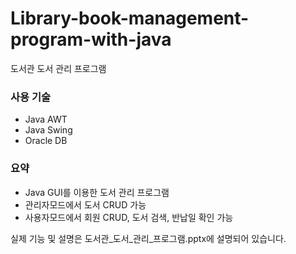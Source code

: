 # Library-book-management-program-with-java

도서관 도서 관리 프로그램

### 사용 기술
- Java AWT
- Java Swing
- Oracle DB

### 요약
- Java GUI를 이용한 도서 관리 프로그램
- 관리자모드에서 도서 CRUD 가능
- 사용자모드에서 회원 CRUD, 도서 검색, 반납일 확인 가능

실제 기능 및 설명은 도서관_도서_관리_프로그램.pptx에 설명되어 있습니다.
